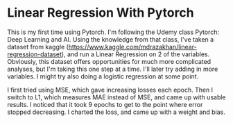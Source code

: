 # Linear Regression With Pytorch

This is my first time using Pytorch.  I'm following the Udemy class Pytorch: Deep Learning and AI.  Using the knowledge from that class, I've taken a dataset from kaggle (https://www.kaggle.com/mdrazakhan/linear-regression-dataset), and run a Linear Regression on 2 of the variables.  Obviously, this dataset offers opportunities for much more complicated analyses, but I'm taking this one step at a time.  I'll later try adding in more variables.  I might try also doing a logistic regression at some point.

I first tried using MSE, which gave increasing losses each epoch.  Then I switch to L1, which measures MAE instead of MSE, and came up with usable results.  I noticed that it took 9 epochs to get to the point where error stopped decreasing.  I charted the loss, and came up with a weight and bias.
